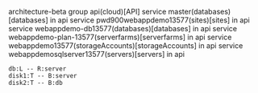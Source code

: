 architecture-beta
    group api(cloud)[API]
    service master(databases)[databases] in api
    service pwd900webappdemo13577(sites)[sites] in api
    service webappdemo-db13577(databases)[databases] in api
    service webappdemo-plan-13577(serverfarms)[serverfarms] in api
    service webappdemo13577(storageAccounts)[storageAccounts] in api
    service webappdemosqlserver13577(servers)[servers] in api

    db:L -- R:server
    disk1:T -- B:server
    disk2:T -- B:db
